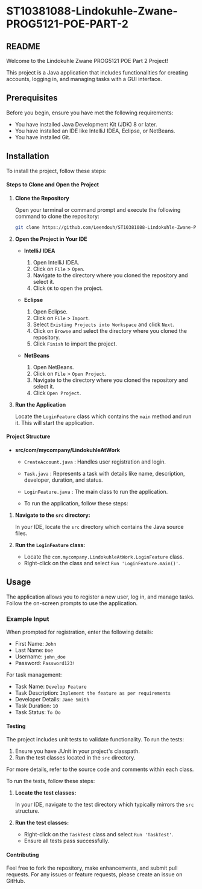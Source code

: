 # ST10381088-Lindokuhle-Zwane-PROG5121-POE-PART-2

## README

Welcome to the Lindokuhle Zwane PROG5121 POE Part 2 Project!

This project is a Java application that includes functionalities for creating accounts, logging in, and managing tasks with a GUI interface.

## Prerequisites

Before you begin, ensure you have met the following requirements:
- You have installed Java Development Kit (JDK) 8 or later.
- You have installed an IDE like IntelliJ IDEA, Eclipse, or NetBeans.
- You have installed Git.

## Installation

To install the project, follow these steps:

#### Steps to Clone and Open the Project

1. **Clone the Repository**

   Open your terminal or command prompt and execute the following command to clone the repository:

   ```bash
   git clone https://github.com/Leendouh/ST10381088-Lindokuhle-Zwane-PROG5121-POE-PART-2.git
   ```

2. **Open the Project in Your IDE**

   - **IntelliJ IDEA**
     1. Open IntelliJ IDEA.
     2. Click on `File` > `Open`.
     3. Navigate to the directory where you cloned the repository and select it.
     4. Click `OK` to open the project.

   - **Eclipse**
     1. Open Eclipse.
     2. Click on `File` > `Import`.
     3. Select `Existing Projects into Workspace` and click `Next`.
     4. Click on `Browse` and select the directory where you cloned the repository.
     5. Click `Finish` to import the project.

   - **NetBeans**
     1. Open NetBeans.
     2. Click on `File` > `Open Project`.
     3. Navigate to the directory where you cloned the repository and select it.
     4. Click `Open Project`.

3. **Run the Application**

   Locate the `LoginFeature` class which contains the `main` method and run it. This will start the application.

#### Project Structure

- **src/com/mycompany/LindokuhleAtWork**
  - `CreateAccount.java` : Handles user registration and login.
  - `Task.java` : Represents a task with details like name, description, developer, duration, and status.
  - `LoginFeature.java` : The main class to run the application.
 
  - To run the application, follow these steps:

1. **Navigate to the `src` directory:**

    In your IDE, locate the `src` directory which contains the Java source files.

2. **Run the `LoginFeature` class:**

    - Locate the `com.mycompany.LindokuhleAtWork.LoginFeature` class.
    - Right-click on the class and select `Run 'LoginFeature.main()'`.

## Usage

The application allows you to register a new user, log in, and manage tasks. Follow the on-screen prompts to use the application.

### Example Input

When prompted for registration, enter the following details:
- First Name: `John`
- Last Name: `Doe`
- Username: `john_doe`
- Password: `Password123!`

For task management:
- Task Name: `Develop Feature`
- Task Description: `Implement the feature as per requirements`
- Developer Details: `Jane Smith`
- Task Duration: `10`
- Task Status: `To Do`

#### Testing

The project includes unit tests to validate functionality. To run the tests:

1. Ensure you have JUnit in your project's classpath.
2. Run the test classes located in the `src` directory.

For more details, refer to the source code and comments within each class.

To run the tests, follow these steps:

1. **Locate the test classes:**

    In your IDE, navigate to the test directory which typically mirrors the `src` structure.

2. **Run the test classes:**

    - Right-click on the `TaskTest` class and select `Run 'TaskTest'`.
    - Ensure all tests pass successfully.

#### Contributing

Feel free to fork the repository, make enhancements, and submit pull requests. For any issues or feature requests, please create an issue on GitHub.
